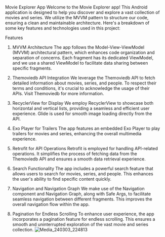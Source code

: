 Movie Explorer App
Welcome to the Movie Explorer app! This Android application is designed to help you discover and explore a vast collection of movies and series. We utilize the MVVM pattern to structure our code, ensuring a clean and maintainable architecture. Here's a breakdown of some key features and technologies used in this project:

Features
1. MVVM Architecture
The app follows the Model-View-ViewModel (MVVM) architectural pattern, which enhances code organization and separation of concerns. Each fragment has its dedicated ViewModel, and we use a shared ViewModel to facilitate data sharing between specific fragments.

2. Themoviedb API Integration
We leverage the Themoviedb API to fetch detailed information about movies, series, and people. To respect their terms and conditions, it's crucial to acknowledge the usage of their APIs. Visit Themoviedb for more information.

3. RecyclerView for Display
We employ RecyclerView to showcase both horizontal and vertical lists, providing a seamless and efficient user experience. Glide is used for smooth image loading directly from the API.

4. Exo Player for Trailers
The app features an embedded Exo Player to play trailers for movies and series, enhancing the overall multimedia experience.

5. Retrofit for API Operations
Retrofit is employed for handling API-related operations. It simplifies the process of fetching data from the Themoviedb API and ensures a smooth data retrieval experience.

6. Search Functionality
The app includes a powerful search feature that allows users to search for movies, series, and people. This enhances the user's ability to find specific content quickly.

7. Navigation and Navigation Graph
We make use of the Navigation component and Navigation Graph, along with Safe Args, to facilitate seamless navigation between different fragments. This improves the overall navigation flow within the app.

8. Pagination for Endless Scrolling
To enhance user experience, the app incorporates a pagination feature for endless scrolling. This ensures a smooth and uninterrupted exploration of the vast movie and series collection.
![Media_240303_224813](https://github.com/ata-mvssghi/MoviesApp/assets/99190904/0d1e319e-cf5d-42a6-8c74-8d5797431df8)

